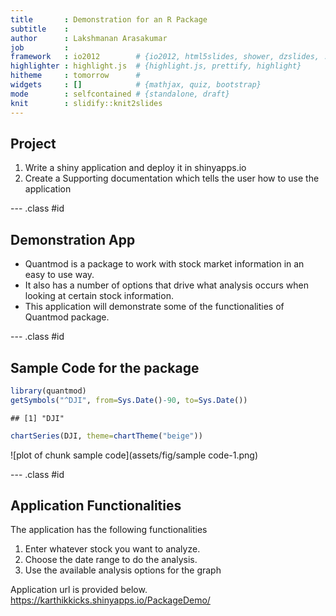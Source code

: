 ```yaml
---
title       : Demonstration for an R Package
subtitle    : 
author      : Lakshmanan Arasakumar
job         : 
framework   : io2012        # {io2012, html5slides, shower, dzslides, ...}
highlighter : highlight.js  # {highlight.js, prettify, highlight}
hitheme     : tomorrow      # 
widgets     : []            # {mathjax, quiz, bootstrap}
mode        : selfcontained # {standalone, draft}
knit        : slidify::knit2slides
---
```


## Project

1. Write a shiny application and deploy it in shinyapps.io
2. Create a Supporting documentation which tells the user how to use the 
application

--- .class #id 

## Demonstration App

* Quantmod is a package to work with stock market information in an easy to use way.
* It also has a number of options that drive what analysis occurs when looking at certain stock information.
* This application will demonstrate some of the functionalities of Quantmod package.

--- .class #id

## Sample Code for the package


```r
library(quantmod)
getSymbols("^DJI", from=Sys.Date()-90, to=Sys.Date())
```

```
## [1] "DJI"
```

```r
chartSeries(DJI, theme=chartTheme("beige"))
```

![plot of chunk sample code](assets/fig/sample code-1.png)

--- .class #id

## Application Functionalities

The application has the following functionalities

1. Enter whatever stock you want to analyze.
2. Choose the date range to do the analysis.
3. Use the available analysis options for the graph

Application url is provided below.
https://karthikkicks.shinyapps.io/PackageDemo/


